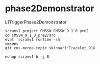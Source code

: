 # phase2Demonstrator
L1TriggerPhase2Demonstrator

```
scramv1 project CMSSW CMSSW_9_1_0_pre2
cd CMSSW_9_1_0_pre2/src
eval `scramv1 runtime -sh`
cmsenv
git cms-merge-topic skinnari:Tracklet_91X

nohup scramv1 b -j 8
```